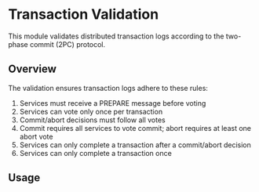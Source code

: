 # Transaction Validation

This module validates distributed transaction logs according to the two-phase commit (2PC) protocol.

## Overview

The validation ensures transaction logs adhere to these rules:

1. Services must receive a PREPARE message before voting
2. Services can vote only once per transaction
3. Commit/abort decisions must follow all votes
4. Commit requires all services to vote commit; abort requires at least one abort vote
5. Services can only complete a transaction after a commit/abort decision
6. Services can only complete a transaction once

## Usage
